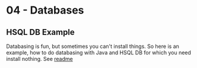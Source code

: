 # 04 - Databases


## HSQL DB Example
Databasing is fun, but sometimes you can't install things. So here is an example, how to do databasing with Java and HSQL DB for which you need install nothing. See [readme](hsqldb-example/Readme.md)